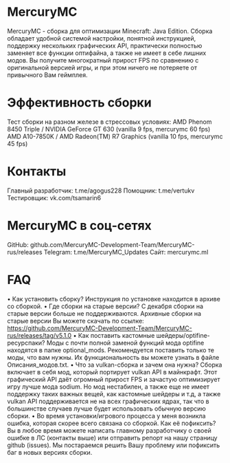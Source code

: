 # MercuryMC
MercuryMC - сборка для оптимизации Minecraft: Java Edition. Сборка обладает удобной системой настройки, понятной инструкцией, поддержку нескольких графических API, практически полностью заменяет все функции оптифайна, а также не имеет в себе лишних модов. Вы получите многократный прирост FPS по сравнению с оригинальной версией игры, и при этом ничего не потеряете от привычного Вам геймплея.

# Эффективность сборки
 Тест сборки на разном железе в стрессовых условиях:
 AMD Phenom 8450 Triple / NVIDIA GeForce GT 630 (vanilla 9 fps, mercurymc 60 fps)
 AMD A10-7850K / AMD Radeon(TM) R7 Graphics (vanilla 10 fps, mercurymc 45 fps)

# Контакты
Главный разработчик: t.me/agogus228
Помощник: t.me/vertukv
Тестировщик: vk.com/tsamarin6

# MercuryMC в соц-сетях
GitHub: github.com/MercuryMC-Development-Team/MercuryMC-rus/releases
Telegram: t.me/MercuryMC_Updates
Сайт: mercurymc.ml

# FAQ
 • Как установить сборку?
Инструкция по установке находится в архиве со сборкой.
 • Где сборки на старые версии?
С декабря сборки на старые версии больше не поддерживаются. Архивные сборки на старые версии Вы можете скачать по ссылке: https://github.com/MercuryMC-Development-Team/MercuryMC-rus/releases/tag/v5.1.0
 • Как поставить кастомные шейдеры/optifine-ресурспаки?
Моды с почти полной заменой функций мода optifine находятся в папке optional_mods. Рекомендуется поставить только те моды, что вам нужны. Их функциональность вы можете узнать в файле Описания_модов.txt.
 • Что за vulkan-сборка и зачем она нужна?
Сборка включает в себя мод, который портирует vulkan API в майнкрафт. Этот графический API даёт огромный прирост FPS и зачастую оптимизирует игру лучше мода sodium. Но мод нестабилен, а также еще не имеет поддержку таких важных вещей, как кастомные шейдеры и т.д, а также vulkan API поддерживается не на всех графических ядрах, так что в большинстве случаев лучше будет использовать обычную версию сборки.
 • Во время установки/игрового процесса у меня возникла ошибка, которая скорее всего связана со сборкой. Как её пофиксить?
Вы в любое время можете написать главному разработчику о своей ошибке в ЛС (контакты выше) или отправить репорт на нашу страницу github (issues). Мы постараемся решить Вашу проблему или пофиксить баг в новых версиях сборки.
